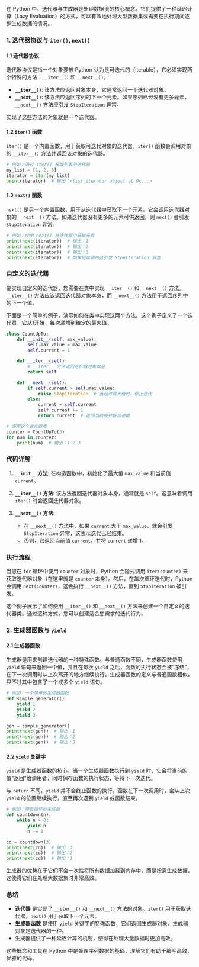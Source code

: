 在 Python 中，迭代器与生成器是处理数据流的核心概念。它们提供了一种延迟计算（Lazy Evaluation）的方式，可以有效地处理大型数据集或需要在执行期间逐步生成数据的情况。

### 1. 迭代器协议与 `iter()`, `next()`

#### 1.1 迭代器协议
迭代器协议是指一个对象要被 Python 认为是可迭代的（iterable），它必须实现两个特殊的方法：`__iter__()` 和 `__next__()`。

- **`__iter__()`**: 该方法应返回对象本身，它通常返回一个迭代器对象。
- **`__next__()`**: 该方法应返回序列的下一个元素。如果序列已经没有更多元素，`__next__()` 方法应引发 `StopIteration` 异常。

实现了这些方法的对象就是一个迭代器。

#### 1.2 `iter()` 函数
`iter()` 是一个内置函数，用于获取可迭代对象的迭代器。`iter()` 函数会调用对象的 `__iter__()` 方法并返回该对象的迭代器。

```python
# 例如：通过 iter() 获取列表的迭代器
my_list = [1, 2, 3]
iterator = iter(my_list)
print(iterator)  # 输出：<list_iterator object at 0x...>
```

#### 1.3 `next()` 函数
`next()` 是另一个内置函数，用于从迭代器中获取下一个元素。它会调用迭代器对象的 `__next__()` 方法。如果迭代器没有更多的元素可供返回，则 `next()` 会引发 `StopIteration` 异常。

```python
# 例如：使用 next() 从迭代器中获取元素
print(next(iterator))  # 输出：1
print(next(iterator))  # 输出：2
print(next(iterator))  # 输出：3
print(next(iterator))  # 如果继续调用会引发 StopIteration 异常
```

### 自定义的迭代器
要实现自定义的迭代器，您需要在类中实现 `__iter__()` 和 `__next__()` 方法。`__iter__()` 方法应该返回迭代器对象本身，而 `__next__()` 方法用于返回序列中的下一个值。

下面是一个简单的例子，演示如何在类中实现这两个方法。这个例子定义了一个迭代器，它从1开始，每次递增到给定的最大值。

```python
class CountUpTo:
    def __init__(self, max_value):
        self.max_value = max_value
        self.current = 1

    def __iter__(self):
        # __iter__ 方法返回迭代器对象本身
        return self

    def __next__(self):
        if self.current > self.max_value:
            raise StopIteration  # 当超过最大值时，停止迭代
        else:
            current = self.current
            self.current += 1
            return current  # 返回当前值并将其递增

# 使用这个迭代器类
counter = CountUpTo(3)
for num in counter:
    print(num)  # 输出：1 2 3
```

### 代码详解

1. **`__init__` 方法**: 在构造函数中，初始化了最大值 `max_value` 和当前值 `current`。
  
2. **`__iter__()` 方法**: 该方法返回迭代器对象本身，通常就是 `self`。这意味着调用 `iter()` 时会返回迭代器对象。

3. **`__next__()` 方法**: 
   - 在 `__next__()` 方法中，如果 `current` 大于 `max_value`，就会引发 `StopIteration` 异常，这表示迭代已经结束。
   - 否则，它返回当前值 `current`，并将 `current` 递增 1。

### 执行流程
当您在 `for` 循环中使用 `counter` 对象时，Python 会隐式调用 `iter(counter)` 来获取迭代器对象（在这里就是 `counter` 本身）。然后，在每次循环迭代时，Python 会调用 `next(counter)`，这会执行 `__next__()` 方法，直到 `StopIteration` 被引发。

这个例子展示了如何使用 `__iter__()` 和 `__next__()` 方法来创建一个自定义的迭代器类。通过这种方式，您可以创建适合您需求的迭代行为。

### 2. 生成器函数与 `yield`

#### 2.1 生成器函数
生成器是用来创建迭代器的一种特殊函数。与普通函数不同，生成器函数使用 `yield` 语句来返回一个值，并且在每次 `yield` 之后，函数的执行状态会被“冻结”，在下一次调用时从上次离开的地方继续执行。生成器函数的定义与普通函数相似，只不过其中包含了一个或多个 `yield` 语句。

```python
# 例如：一个简单的生成器函数
def simple_generator():
    yield 1
    yield 2
    yield 3

gen = simple_generator()
print(next(gen))  # 输出：1
print(next(gen))  # 输出：2
print(next(gen))  # 输出：3
```

#### 2.2 `yield` 关键字
`yield` 是生成器函数的核心。当一个生成器函数执行到 `yield` 时，它会将当前的值“返回”给调用者，同时保存函数的执行状态，等待下一次迭代。

与 `return` 不同，`yield` 并不会终止函数的执行。函数在下一次调用时，会从上次 `yield` 的位置继续执行，直至再次遇到 `yield` 或函数结束。

```python
# 例如：带有循环的生成器
def countdown(n):
    while n > 0:
        yield n
        n -= 1

cd = countdown(3)
print(next(cd))  # 输出：3
print(next(cd))  # 输出：2
print(next(cd))  # 输出：1
```

生成器的优势在于它们不会一次性将所有数据加载到内存中，而是按需生成数据，这使得它们在处理大数据集时非常高效。

### 总结

- **迭代器** 是实现了 `__iter__()` 和 `__next__()` 方法的对象。`iter()` 用于获取迭代器，`next()` 用于获取下一个元素。
- **生成器函数** 是使用 `yield` 关键字的特殊函数，它们返回生成器对象，生成器对象是迭代器的一种。
- 生成器提供了一种延迟计算的机制，使得在处理大量数据时更加高效。

这些概念和工具在 Python 中是处理序列数据的基础，理解它们有助于编写高效、优雅的代码。

